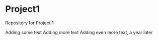 # Project1
Repository for Project 1

Adding some text
Adding more text
Adding even more text, a year later
